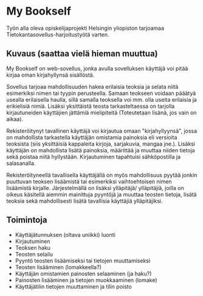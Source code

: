 ﻿# My Bookself

Työn alla oleva opiskelijaprojekti Helsingin yliopiston tarjoamaa Tietokantasovellus-harjoitustyötä
varten.

## Kuvaus (saattaa vielä hieman muuttua)

My Bookself on web-sovellus, jonka avulla sovelluksen käyttäjä voi pitää kirjaa oman kirjahyllynsä
 sisällöstä.

Sovellus tarjoaa mahdollisuuden hakea erilaisia teoksia ja selata niitä esimerkiksi nimen tai 
tyypin perusteella. Samaan teokseen voidaan pääätyä usealla erilaisella haulla, sillä samalla 
teoksella voi mm. olla useita erilaisia ja erikielisiä nimiä. Lisäksi yksittäistä teosta tarkasteltaessa
on tarjolla kirjautuneiden käyttäjien jättämiä mielipiteitä (Toteutetaan lisänä, jos vain on aikaa). 

Rekisteröitynyt tavallinen käyttäjä voi kirjautua omaan "kirjahyllyynsä", jossa on mahdollista tarkastella
käyttäjän omistamia painoksia eli versioita teoksista (siis yksittäisiä kappaleita kirjoja, 
sarjakuvia, mangaa jne.). Lisäksi käyttäjän on mahdollista lisätä painoksia, määrittää ja muuttaa 
niiden tietoja sekä poistaa niitä hyllystään. Kirjautuminen tapahtuisi sähköpostilla ja 
salasanalla.

Rekisteröityneellä tavallisella käyttäjällä on myös mahdollisuus pyytää jonkin puuttuvan teoksen lisäämistä
tai esimerkiksi vaihtoehtoisen nimen lisäämistä kirjalle. Järjestelmällä on lisäksi ylläpitäjä/ ylläpitäjiä,
joilla on oikeus käsitellä aiemmin mainittuja pyyntöjä ja muuttaa teosten tietoja, lisätä teoksia sekä 
mahdollisesti lisätä tavallisia käyttäjiä ylläpitäjiksi. 



## Toimintoja

- Käyttäjätunnuksen (oltava uniikki) luonti
- Kirjautuminen
- Teoksen haku
- Teosten selailu
- Pyyntö teosten lisäämiseksi tai tietojen muuttamiseksi
- Teosten lisääminen (lomakkeella?)
- Käyttäjän omistamien painosten selaaminen (ja haku?)
- Painosten lisääminen ja tietojen muokkaaminen (lomake)
- Käyttäjätilin tietojen muuttaminen ja tilin poisto